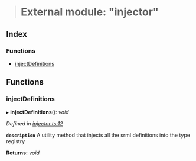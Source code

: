 > # External module: "injector"

## Index

### Functions

* [injectDefinitions](_injector_.md#injectdefinitions)

## Functions

###  injectDefinitions

▸ **injectDefinitions**(): *void*

*Defined in [injector.ts:12](https://github.com/polkadot-js/api/blob/40cf70f/packages/types/src/injector.ts#L12)*

**`description`** A utility method that injects all the srml definitions into the type registry

**Returns:** *void*